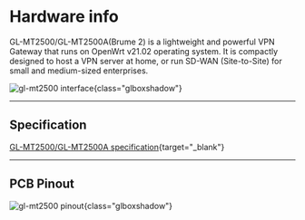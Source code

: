 # Hardware info

GL-MT2500/GL-MT2500A(Brume 2) is a lightweight and powerful VPN Gateway that runs on OpenWrt v21.02 operating system. It is compactly designed to host a VPN server at home, or run SD-WAN (Site-to-Site) for small and medium-sized enterprises.

![gl-mt2500 interface](https://static.gl-inet.com/docs/en/4/user_guide/gl-mt2500/hardware_info/mt2500_interface.jpg){class="glboxshadow"}

---

## Specification

[GL-MT2500/GL-MT2500A specification](https://www.gl-inet.com/products/gl-mt2500/#specs){target="_blank"}

---

## PCB Pinout

![gl-mt2500 pinout](https://static.gl-inet.com/docs/en/4/user_guide/gl-mt2500/hardware_info/gl-mt2500a_pinout.jpg){class="glboxshadow"}
